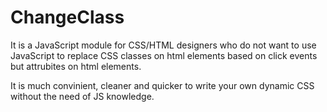 # ChangeClass
It is a JavaScript module for CSS/HTML designers who do not want to use JavaScript to replace CSS classes on html elements based on click events but attrubites on html elements.

It is much convinient, cleaner and quicker to write your own dynamic CSS without the need of JS knowledge.
